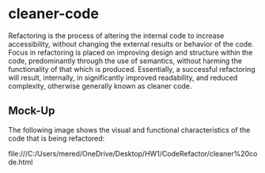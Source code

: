 # cleaner-code

Refactoring is the process of altering the internal code to increase accessibility, without changing the external results or behavior of the code. Focus in refactoring is placed on improving design and structure within the code, predominantly through the use of semantics, without harming the functionality of that which is produced. Essentially, a successful refactoring will result, internally,  in significantly improved readability, and reduced complexity, otherwise generally known as cleaner code. 

## Mock-Up

The following image shows the visual and functional characteristics of the code that is being refactored:

file:///C:/Users/mered/OneDrive/Desktop/HW1/CodeRefactor/cleaner%20code.html 
